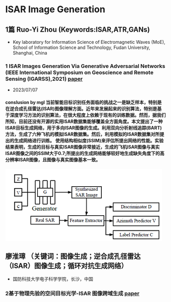 #  ISAR Image Generation
## 1篇 Ruo-Yi Zhou (Keywords:ISAR,ATR,GANs)
- Key laboratory for Information Science of Electromagnetic Waves (MoE), School of Information Science and 
  Technology, Fudan University, Shanghai, China
### 1 ISAR Images Generation Via Generative Adversarial Networks (IEEE International Symposium on Geoscience and Remote Sensing (IGARSS),2021)  [paper](images/ISAR_Images_Generation_Via_Generative_Adversarial_Networks.pdf)
- 2023/07/07
#### conslusion by mgl 当前智能目标识别任务面临的挑战之一是缺乏样本，特别是在逆合成孔径雷达(ISAR)图像理解方面。近年来发展起来的识别算法，特别是基于深度学习方法的识别算法，在很大程度上依赖于现有的训练数据。然而，据我们所知，目前还没有开源的实用ISAR数据集能够覆盖全方面角度。本文提出了一种ISAR目标生成网络，用于多向ISAR图像的生成。利用双向分析射线追踪(BART)方法，生成了六种飞机的模拟ISAR数据集。然后，利用模拟的ISAR数据集对所提出的生成网络进行训练。 使用结构相似度(SSIM)来评估所提出网络的性能。实验结果表明，生成的目标与真实ISAR图像非常接近，生成的飞机ISAR图像与真实ISAR图像之间的SSIM大于0.7;所提出的生成网络能够较好地生成缺失角度下的高分辨率ISAR图像，且图像与真实图像基本一致。

![流程图](images/ISAR-1.png)

##  廖淮璋 （关键词：图像生成；逆合成孔径雷达（ISAR）图像生成；循环对抗生成网络）
- 国防科技大学电子科学学院，长沙，中国
### 2基于物理先验的空间目标光学-ISAR 图像跨域生成  [paper](images/R23063_P_editing.pdf)
